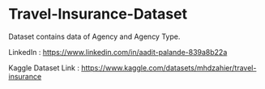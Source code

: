# Travel-Insurance-Dataset
Dataset contains data of Agency and Agency Type.

LinkedIn : https://www.linkedin.com/in/aadit-palande-839a8b22a

Kaggle Dataset Link : https://www.kaggle.com/datasets/mhdzahier/travel-insurance

